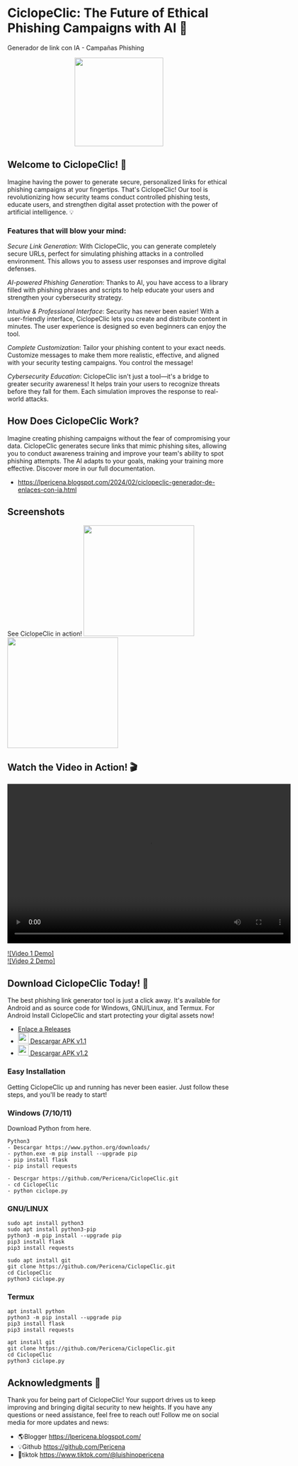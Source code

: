 # CiclopeClic: The Future of Ethical Phishing Campaigns with AI 🚀
  
  Generador de link con IA - Campañas Phishing
     
<p align="center">
  <a href="https://lpericena.blogspot.com/2024/02/ciclopeclic-generador-de-enlaces-con-ia.html">
    <img src="https://raw.githubusercontent.com/Pericena/CiclopeClic/main/img/512x512.png" width=200"/>
  </a>
</p>



## Welcome to CiclopeClic! 🔐

Imagine having the power to generate secure, personalized links for ethical phishing campaigns at your fingertips. That's CiclopeClic! Our tool is revolutionizing how security teams conduct controlled phishing tests, educate users, and strengthen digital asset protection with the power of artificial intelligence. 💡

### Features that will blow your mind:

*Secure Link Generation*:
With CiclopeClic, you can generate completely secure URLs, perfect for simulating phishing attacks in a controlled environment. This allows you to assess user responses and improve digital defenses.

*AI-powered Phishing Generation*:
Thanks to AI, you have access to a library filled with phishing phrases and scripts to help educate your users and strengthen your cybersecurity strategy.

*Intuitive & Professional Interface*:
Security has never been easier! With a user-friendly interface, CiclopeClic lets you create and distribute content in minutes. The user experience is designed so even beginners can enjoy the tool.

*Complete Customization*:
Tailor your phishing content to your exact needs. Customize messages to make them more realistic, effective, and aligned with your security testing campaigns. You control the message!

*Cybersecurity Education*:
CiclopeClic isn't just a tool—it's a bridge to greater security awareness! It helps train your users to recognize threats before they fall for them. Each simulation improves the response to real-world attacks.


## How Does CiclopeClic Work?
Imagine creating phishing campaigns without the fear of compromising your data. CiclopeClic generates secure links that mimic phishing sites, allowing you to conduct awareness training and improve your team's ability to spot phishing attempts. The AI adapts to your goals, making your training more effective.
Discover more in our full documentation.
- https://lpericena.blogspot.com/2024/02/ciclopeclic-generador-de-enlaces-con-ia.html

## Screenshots
See CiclopeClic in action!
[<img src="https://raw.githubusercontent.com/Pericena/CiclopeClic/main/img/screencapture/screencapture-1.png" width="250"/>](https://lpericena.blogspot.com/2024/02/ciclopeclic-generador-de-enlaces-con-ia.html)
[<img src="https://raw.githubusercontent.com/Pericena/CiclopeClic/main/img/screencapture/screencapture-2.png" width="250"/>](https://lpericena.blogspot.com/2024/02/ciclopeclic-generador-de-enlaces-con-ia.html)

## Watch the Video in Action! 🎬

<video width="640" height="360" controls>
  <source src="URL_DEL_VIDEO.mp4" type="video/mp4">
  Tu navegador no admite la reproducción de video.
</video>

[![Video 1 Demo]](https://www.facebook.com/reel/1147303589968917)  
[![Video 2 Demo]](https://www.facebook.com/reel/1792474061216105)  

## Download CiclopeClic Today! 📲
The best phishing link generator tool is just a click away. It's available for Android and as source code for Windows, GNU/Linux, and Termux.
For Android
Install CiclopeClic and start protecting your digital assets now!

- [Enlace a Releases](https://github.com/Pericena/CiclopeClic/releases)
- [<img src="https://cdn-icons-png.flaticon.com/512/888/888839.png" width="24"/> Descargar APK v1.1](https://github.com/Pericena/CiclopeClic/releases/download/apk/CiclopeClic_1_1.0.apk)
- [<img src="https://cdn-icons-png.flaticon.com/512/888/888839.png" width="24"/> Descargar APK v1.2](https://github.com/Pericena/CiclopeClic/releases/download/apk%2Capp/CiclopeClic_1_1.0.apk)



### Easy Installation
Getting CiclopeClic up and running has never been easier. Just follow these steps, and you'll be ready to start!

### Windows (7/10/11)
Download Python from here.

```
Python3 
- Descargar https://www.python.org/downloads/
- python.exe -m pip install --upgrade pip
- pip install flask
- pip install requests

- Descrgar https://github.com/Pericena/CiclopeClic.git
- cd CiclopeClic
- python ciclope.py

```

### GNU/LINUX
```
sudo apt install python3
sudo apt install python3-pip
python3 -m pip install --upgrade pip
pip3 install flask
pip3 install requests

sudo apt install git
git clone https://github.com/Pericena/CiclopeClic.git
cd CiclopeClic
python3 ciclope.py
```

### Termux
```
apt install python
python3 -m pip install --upgrade pip
pip3 install flask
pip3 install requests

apt install git
git clone https://github.com/Pericena/CiclopeClic.git
cd CiclopeClic
python3 ciclope.py
```
## Acknowledgments 🙏
Thank you for being part of CiclopeClic! Your support drives us to keep improving and bringing digital security to new heights. If you have any questions or need assistance, feel free to reach out!
Follow me on social media for more updates and news:
- 🌎Blogger        https://lpericena.blogspot.com/
- 💡Github         https://github.com/Pericena
- 🐤tiktok         https://www.tiktok.com/@luishinopericena

